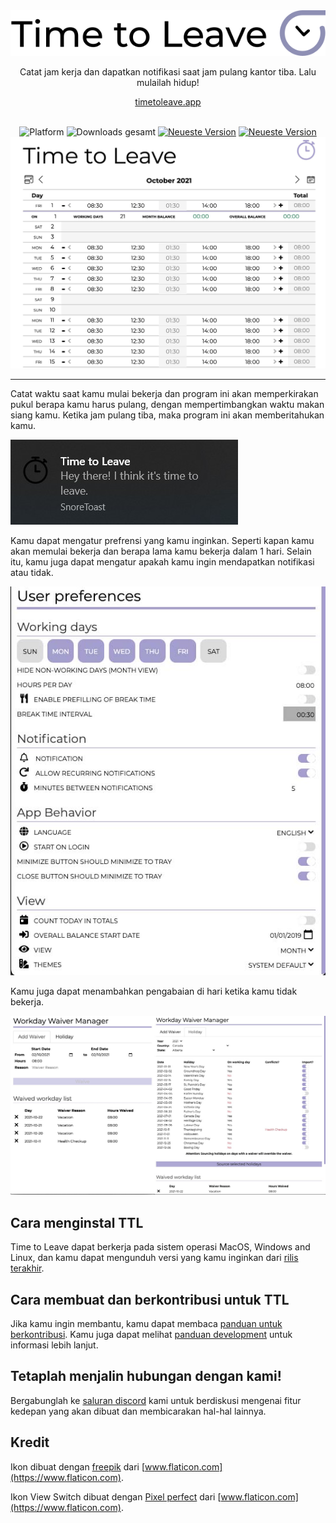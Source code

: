 <div align="center">
  <img src="../assets/timetoleave.png" alt="Time to Leave Logo">

  <p>Catat jam kerja dan dapatkan notifikasi saat jam pulang kantor tiba. Lalu mulailah hidup!</p>

[timetoleave.app](https://timetoleave.app/)

  <br/>

<img src="https://img.shields.io/badge/platforms-Windows%20%7C%20MacOS%20%7C%20Linux-green" alt="Platform">
<img src="https://img.shields.io/github/downloads/TTLApp/time-to-leave/total" alt="Downloads gesamt">
<a href="https://github.com/TTLApp/time-to-leave/releases/latest"><img src="https://img.shields.io/github/v/release/TTLApp/time-to-leave" alt="Neueste Version"></a>
<a href="http://makeapullrequest.com/"><img src="https://img.shields.io/badge/PRs-welcome-purple" alt="Neueste Version"></a>

   <br/>

  <img src="./images/screenshot.jpg" alt="Time to Leave Screenshot">

  <br/>

</div>

---

Catat waktu saat kamu mulai bekerja dan program ini akan memperkirakan pukul berapa kamu harus pulang, dengan mempertimbangkan waktu makan siang kamu. Ketika jam pulang tiba, maka program ini akan memberitahukan kamu.

<img src="./images/notification.jpg" alt="Time to Leave Notification">

Kamu dapat mengatur prefrensi yang kamu inginkan. Seperti kapan kamu akan memulai bekerja dan berapa lama kamu bekerja dalam 1 hari. Selain itu, kamu juga dapat mengatur apakah kamu ingin mendapatkan notifikasi atau tidak.

<img src="./images/preferences.jpg" alt="Time to Leave Preferences">

Kamu juga dapat menambahkan pengabaian di hari ketika kamu tidak bekerja.

<img src="./images/waiver_manager.jpg" alt="Time to Leave Waiver Manager">

## Cara menginstal TTL

Time to Leave dapat berkerja pada sistem operasi MacOS, Windows and Linux, dan kamu dapat mengunduh versi yang kamu inginkan dari [rilis terakhir](https://github.com/TTLApp/time-to-leave/releases/latest).

## Cara membuat dan berkontribusi untuk TTL

Jika kamu ingin membantu, kamu dapat membaca [panduan untuk berkontribusi](../CONTRIBUTING.md).
Kamu juga dapat melihat [panduan development](../DEVELOPMENT.md) untuk informasi lebih lanjut.

## Tetaplah menjalin hubungan dengan kami!

Bergabunglah ke [saluran discord](https://discord.gg/P3KkEF5) kami untuk berdiskusi mengenai fitur kedepan yang akan dibuat dan membicarakan hal-hal lainnya.

## Kredit

Ikon dibuat dengan [freepik](https://www.flaticon.com/authors/freepik) dari [www.flaticon.com](https://www.flaticon.com).

Ikon View Switch dibuat dengan [Pixel perfect](https://www.flaticon.com/authors/pixel-perfect) dari [www.flaticon.com](https://www.flaticon.com).
